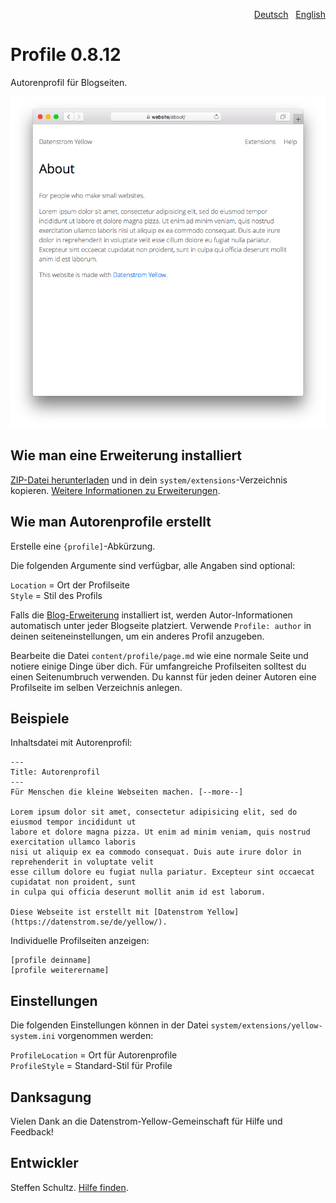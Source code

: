 <p align="right"><a href="README-de.md">Deutsch</a> &nbsp; <a href="README.md">English</a></p>

# Profile 0.8.12

Autorenprofil für Blogseiten. 

<p align="center"><img src="SCREENSHOT.png" alt="Bildschirmfoto"></p>

## Wie man eine Erweiterung installiert

[ZIP-Datei herunterladen](https://github.com/schulle4u/yellow-extensions-schulle4u/raw/main/downloads/profile.zip) und in dein `system/extensions`-Verzeichnis kopieren. [Weitere Informationen zu Erweiterungen](https://github.com/annaesvensson/yellow-update/tree/main/README-de.md).

## Wie man Autorenprofile erstellt

Erstelle eine `{profile]`-Abkürzung. 

Die folgenden Argumente sind verfügbar, alle Angaben sind optional:

`Location` = Ort der Profilseite   
`Style` = Stil des Profils  

Falls die [Blog-Erweiterung](https://github.com/annaesvensson/yellow-blog/tree/main/README-de.md) installiert ist, werden Autor-Informationen automatisch unter jeder Blogseite platziert. Verwende `Profile: author` in deinen seiteneinstellungen, um ein anderes Profil anzugeben. 

Bearbeite die Datei `content/profile/page.md` wie eine normale Seite und notiere einige Dinge über dich. Für umfangreiche Profilseiten solltest du einen Seitenumbruch verwenden. Du kannst für jeden deiner Autoren eine Profilseite im selben Verzeichnis anlegen. 

## Beispiele

Inhaltsdatei mit Autorenprofil:

```
---
Title: Autorenprofil
---
Für Menschen die kleine Webseiten machen. [--more--]

Lorem ipsum dolor sit amet, consectetur adipisicing elit, sed do eiusmod tempor incididunt ut 
labore et dolore magna pizza. Ut enim ad minim veniam, quis nostrud exercitation ullamco laboris 
nisi ut aliquip ex ea commodo consequat. Duis aute irure dolor in reprehenderit in voluptate velit 
esse cillum dolore eu fugiat nulla pariatur. Excepteur sint occaecat cupidatat non proident, sunt 
in culpa qui officia deserunt mollit anim id est laborum.

Diese Webseite ist erstellt mit [Datenstrom Yellow](https://datenstrom.se/de/yellow/). 
```

Individuelle Profilseiten anzeigen:

    [profile deinname]
    [profile weiterername]

## Einstellungen

Die folgenden Einstellungen können in der Datei `system/extensions/yellow-system.ini` vorgenommen werden:

`ProfileLocation` = Ort für Autorenprofile   
`ProfileStyle` = Standard-Stil für Profile  

## Danksagung

Vielen Dank an die Datenstrom-Yellow-Gemeinschaft für Hilfe und Feedback!

## Entwickler

Steffen Schultz. [Hilfe finden](https://datenstrom.se/de/yellow/help/).
